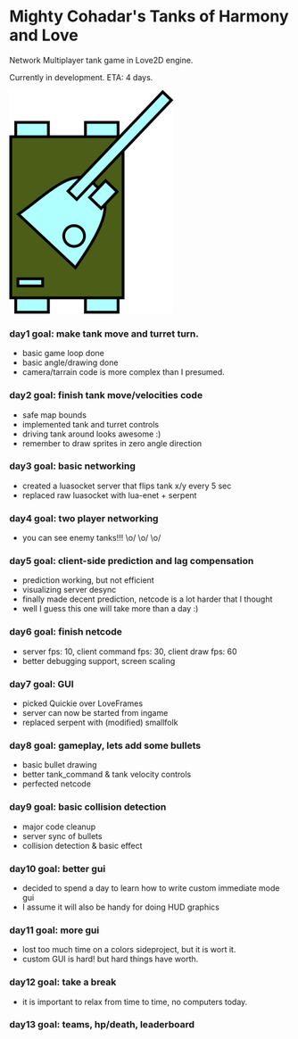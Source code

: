 # Mighty Cohadar's Tanks of Harmony and Love
Network Multiplayer tank game in Love2D engine.

Currently in development. ETA: 4 days.

<img src="https://github.com/cohadar/tanks-of-harmony-and-love/blob/master/screenshot.png">

### day1 goal: make tank move and turret turn.
  * basic game loop done
  * basic angle/drawing done
  * camera/tarrain code is more complex than I presumed.

### day2 goal: finish tank move/velocities code
  * safe map bounds
  * implemented tank and turret controls
  * driving tank around looks awesome :)
  * remember to draw sprites in zero angle direction

### day3 goal: basic networking
  * created a luasocket server that flips tank x/y every 5 sec
  * replaced raw luasocket with lua-enet + serpent 

### day4 goal: two player networking
  * you can see enemy tanks!!! \o/ \o/ \o/

### day5 goal: client-side prediction and lag compensation
  * prediction working, but not efficient
  * visualizing server desync
  * finally made decent prediction, netcode is a lot harder that I thought
  * well I guess this one will take more than a day :)

### day6 goal: finish netcode
  * server fps: 10, client command fps: 30, client draw fps: 60
  * better debugging support, screen scaling
  
### day7 goal: GUI 
  * picked Quickie over LoveFrames
  * server can now be started from ingame
  * replaced serpent with (modified) smallfolk

### day8 goal: gameplay, lets add some bullets
  * basic bullet drawing
  * better tank_command & tank velocity controls
  * perfected netcode 
  
### day9 goal: basic collision detection
  * major code cleanup
  * server sync of bullets
  * collision detection & basic effect 
  
### day10 goal: better gui
  * decided to spend a day to learn how to write custom immediate mode gui
  * I assume it will also be handy for doing HUD graphics
    
### day11 goal: more gui
  * lost too much time on a colors sideproject, but it is wort it.
  * custom GUI is hard! but hard things have worth.

### day12 goal: take a break
  * it is important to relax from time to time, no computers today.
  
### day13 goal: teams, hp/death, leaderboard
  